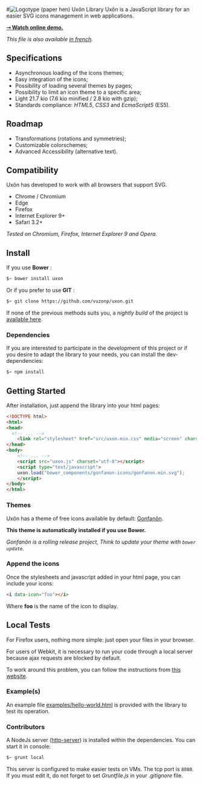 #![Logotype (paper hen)](https://i.imgur.com/cAeI3W3.png) Uxôn Library
Uxôn is a JavaScript library for an easier SVG icons management in web applications.

**[&#x21FE; Watch online demo.](http://jsbin.com/depefi/edit?html,css,js,output)**

*This file is also available [in french](./README.fr.md).*

## Specifications

- Asynchronous loading of the icons themes;
- Easy integration of the icons;
- Possibility of loading several themes by pages;
- Possibility to limit an icon theme to a specific area;
- Light 21.7 kio (7.6 kio minified / 2.8 kio with gzip);
- Standards compliance: *HTML5*, *CSS3* and *EcmaScript5* (ES5).

## Roadmap

- Transformations (rotations and symmetries);
- Customizable colorschemes;
- Advanced Accessibility (alternative text).

## Compatibility

Uxôn has developed to work with all browsers that support SVG.

- Chrome / Chromium
- Edge
- Firefox
- Internet Explorer 9+
- Safari 3.2+

*Tested on Chromium, Firefox, Internet Explorer 9 and Opera.*

## Install

If you use **Bower** :
```sh
$~ bower install uxon
```

Or if you prefer to use **GIT** :
```sh
$~ git clone https://github.com/vuzonp/uxon.git
```

If none of the previous methods suits you, a *nightly build* of the project is [available here](https://github.com/vuzonp/uxon/archive/master.zip).

### Dependencies

If you are interested to participate in the development of this project or if you desire to adapt the library to your needs, you can install the dev-dependencies:

```sh
$~ npm install
```

## Getting Started

After installation, just append the library into your html pages:

```html
<!DOCTYPE html>
<html>
<head>
  <!-- ... -->
	<link rel="stylesheet" href="src/uxon.min.css" media="screen" charset="utf-8">
</head>
<body>
	<!-- ... -->
	<script src="uxon.js" charset="utf-8"></script>
	<script type="text/javascript">
	uxon.load("bower_components/gonfanon-icons/gonfanon.min.svg");
 	</script>
</body>
</html>
```

### Themes

Uxôn has a theme of free icons available by default: [Gonfanôn](https://github.com/vuzonp/gonfanon-icons).

**This theme is automatically installed if you use Bower.**

*Gonfanôn is a rolling release project, Think to update your theme with `bower update`.*

### Append the icons

Once the stylesheets and javascript added in your html page, you can include your icons:

```html
<i data-icon="foo"></i>
```
Where **foo** is the name of the icon to display.

## Local Tests

For Firefox users, nothing more simple: just open your files in your browser.

For users of Webkit, it is necessary to run your code through a local server because ajax requests are blocked by default.

To work around this problem, you can follow the instructions from [this website](http://www.chrome-allow-file-access-from-file.com/).

### Example(s)

An example file [examples/hello-world.html](https://github.com/vuzonp/uxon/blob/master/examples/hello-world.html) is provided with the library to test its operation.

### Contributors
A NodeJs server ([http-server](https://www.npmjs.com/package/http-server)) is installed within the dependencies. You can start it in console:

```sh
$~ grunt local
```

This server is configured to make easier tests on VMs. The tcp port is `8080`. If you must edit it, do not forget to set *Gruntfile.js* in your *.gitignore* file.
